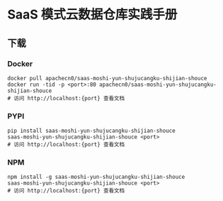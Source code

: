 # SaaS 模式云数据仓库实践手册

## 下载

### Docker

```
docker pull apachecn0/saas-moshi-yun-shujucangku-shijian-shouce
docker run -tid -p <port>:80 apachecn0/saas-moshi-yun-shujucangku-shijian-shouce
# 访问 http://localhost:{port} 查看文档
```

### PYPI

```
pip install saas-moshi-yun-shujucangku-shijian-shouce
saas-moshi-yun-shujucangku-shijian-shouce <port>
# 访问 http://localhost:{port} 查看文档
```

### NPM

```
npm install -g saas-moshi-yun-shujucangku-shijian-shouce
saas-moshi-yun-shujucangku-shijian-shouce <port>
# 访问 http://localhost:{port} 查看文档
```
